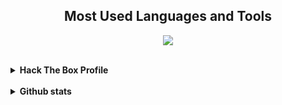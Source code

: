 <h2 align="center">Most Used Languages and Tools</h2>
<p align="center">
  <a href="https://skillicons.dev">
    <img src="https://skillicons.dev/icons?i=python,cs,unity,pytorch,dotnet,bash,git,vscode,linux" />
  </a>
</p>

</br>
<details>
  <summary><b>Hack The Box Profile</b></summary>
  </br>
  <img src="https://www.hackthebox.com/badge/image/446353"/>
  </summary>
</details>

</br>
<details>
  <summary><b>Github stats</b></summary>
  </br>
  <img width="400" src="https://github-readme-stats.vercel.app/api?username=Spilios06&theme=tokyonight&show_icons=true"/>
  </summary>
</details>
